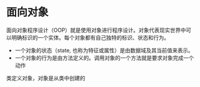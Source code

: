 # 面向对象

面向对象程序设计（OOP）就是使用对象进行程序设计。对象代表现实世界中可以明确标识的一个实体。每个对象都有自己独特的标识、状态和行为。

- 一个对象的状态（state, 也称为特征或属性）是由数据域及其当前值来表示。
- 一个对象的行为是由方法定义的。调用对象的一个方法就是要求对象完成一个动作

类定义对象，对象是从类中创建的